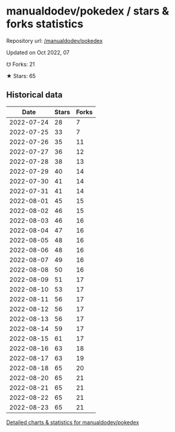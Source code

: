 # manualdodev/pokedex / stars & forks statistics

Repository url: [/manualdodev/pokedex](https://github.com/manualdodev/pokedex)

Updated on Oct 2022, 07

☋ Forks: 21

★ Stars: 65

## Historical data
| Date | Stars | Forks |
|------|-------|-------|
| 2022-07-24 | 28 | 7 | 
| 2022-07-25 | 33 | 7 | 
| 2022-07-26 | 35 | 11 | 
| 2022-07-27 | 36 | 12 | 
| 2022-07-28 | 38 | 13 | 
| 2022-07-29 | 40 | 14 | 
| 2022-07-30 | 41 | 14 | 
| 2022-07-31 | 41 | 14 | 
| 2022-08-01 | 45 | 15 | 
| 2022-08-02 | 46 | 15 | 
| 2022-08-03 | 46 | 16 | 
| 2022-08-04 | 47 | 16 | 
| 2022-08-05 | 48 | 16 | 
| 2022-08-06 | 48 | 16 | 
| 2022-08-07 | 49 | 16 | 
| 2022-08-08 | 50 | 16 | 
| 2022-08-09 | 51 | 17 | 
| 2022-08-10 | 53 | 17 | 
| 2022-08-11 | 56 | 17 | 
| 2022-08-12 | 56 | 17 | 
| 2022-08-13 | 56 | 17 | 
| 2022-08-14 | 59 | 17 | 
| 2022-08-15 | 61 | 17 | 
| 2022-08-16 | 63 | 18 | 
| 2022-08-17 | 63 | 19 | 
| 2022-08-18 | 65 | 20 | 
| 2022-08-20 | 65 | 21 | 
| 2022-08-21 | 65 | 21 | 
| 2022-08-22 | 65 | 21 | 
| 2022-08-23 | 65 | 21 | 


[Detailed charts & statistics for manualdodev/pokedex](https://reviewgithub.com/rep/manualdodev/pokedex)
